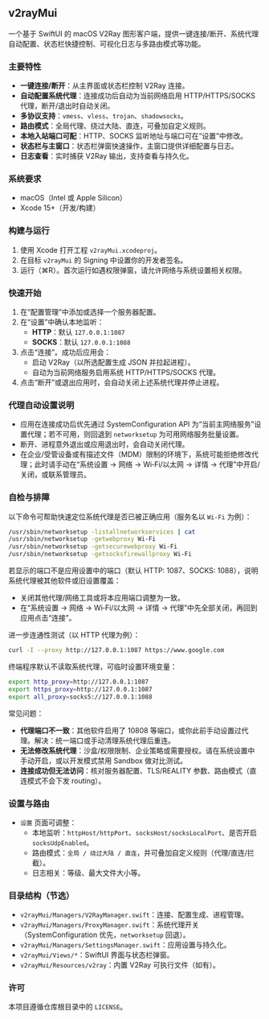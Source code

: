 ## v2rayMui

一个基于 SwiftUI 的 macOS V2Ray 图形客户端，提供一键连接/断开、系统代理自动配置、状态栏快捷控制、可视化日志与多路由模式等功能。

### 主要特性
- **一键连接/断开**：从主界面或状态栏控制 V2Ray 连接。
- **自动配置系统代理**：连接成功后自动为当前网络启用 HTTP/HTTPS/SOCKS 代理，断开/退出时自动关闭。
- **多协议支持**：`vmess`、`vless`、`trojan`、`shadowsocks`。
- **路由模式**：全局代理、绕过大陆、直连，可叠加自定义规则。
- **本地入站端口可配**：HTTP、SOCKS 监听地址与端口可在“设置”中修改。
- **状态栏与主窗口**：状态栏弹窗快速操作，主窗口提供详细配置与日志。
- **日志查看**：实时捕获 V2Ray 输出，支持查看与持久化。

### 系统要求
- macOS（Intel 或 Apple Silicon）
- Xcode 15+（开发/构建）

### 构建与运行
1. 使用 Xcode 打开工程 `v2rayMui.xcodeproj`。
2. 在目标 `v2rayMui` 的 Signing 中设置你的开发者签名。
3. 运行（⌘R）。首次运行如遇权限弹窗，请允许网络与系统设置相关权限。

### 快速开始
1. 在“配置管理”中添加或选择一个服务器配置。
2. 在“设置”中确认本地监听：
   - **HTTP**：默认 `127.0.0.1:1087`
   - **SOCKS**：默认 `127.0.0.1:1088`
3. 点击“连接”。成功后应用会：
   - 启动 V2Ray（以所选配置生成 JSON 并拉起进程）。
   - 自动为当前网络服务启用系统 HTTP/HTTPS/SOCKS 代理。
4. 点击“断开”或退出应用时，会自动关闭上述系统代理并停止进程。

### 代理自动设置说明
- 应用在连接成功后优先通过 SystemConfiguration API 为“当前主网络服务”设置代理；若不可用，则回退到 `networksetup` 为可用网络服务批量设置。
- 断开、进程意外退出或应用退出时，会自动关闭代理。
- 在企业/受管设备或有描述文件（MDM）限制的环境下，系统可能拒绝修改代理；此时请手动在“系统设置 → 网络 → Wi‑Fi/以太网 → 详情 → 代理”中开启/关闭，或联系管理员。

### 自检与排障
以下命令可帮助快速定位系统代理是否已被正确应用（服务名以 `Wi‑Fi` 为例）：

```bash
/usr/sbin/networksetup -listallnetworkservices | cat
/usr/sbin/networksetup -getwebproxy Wi-Fi
/usr/sbin/networksetup -getsecurewebproxy Wi-Fi
/usr/sbin/networksetup -getsocksfirewallproxy Wi-Fi
```

若显示的端口不是应用设置中的端口（默认 HTTP: 1087、SOCKS: 1088），说明系统代理被其他软件或旧设置覆盖：
- 关闭其他代理/网络工具或将本应用端口调整为一致。
- 在“系统设置 → 网络 → Wi‑Fi/以太网 → 详情 → 代理”中先全部关闭，再回到应用点击“连接”。

进一步连通性测试（以 HTTP 代理为例）：

```bash
curl -I --proxy http://127.0.0.1:1087 https://www.google.com
```

终端程序默认不读取系统代理，可临时设置环境变量：

```bash
export http_proxy=http://127.0.0.1:1087
export https_proxy=http://127.0.0.1:1087
export all_proxy=socks5://127.0.0.1:1088
```

常见问题：
- **代理端口不一致**：其他软件启用了 10808 等端口，或你此前手动设置过代理。解决：统一端口或手动清理系统代理后重连。
- **无法修改系统代理**：沙盒/权限限制、企业策略或需要授权。请在系统设置中手动开启，或以开发模式禁用 Sandbox 做对比测试。
- **连接成功但无法访问**：核对服务器配置、TLS/REALITY 参数、路由模式（直连模式不会下发 routing）。

### 设置与路由
- `设置` 页面可调整：
  - 本地监听：`httpHost/httpPort`、`socksHost/socksLocalPort`、是否开启 `socksUdpEnabled`。
  - 路由模式：`全局 / 绕过大陆 / 直连`，并可叠加自定义规则（代理/直连/拦截）。
  - 日志相关：等级、最大文件大小等。

### 目录结构（节选）
- `v2rayMui/Managers/V2RayManager.swift`：连接、配置生成、进程管理。
- `v2rayMui/Managers/ProxyManager.swift`：系统代理开关（SystemConfiguration 优先，`networksetup` 回退）。
- `v2rayMui/Managers/SettingsManager.swift`：应用设置与持久化。
- `v2rayMui/Views/*`：SwiftUI 界面与状态栏弹窗。
- `v2rayMui/Resources/v2ray`：内置 V2Ray 可执行文件（如有）。

### 许可
本项目遵循仓库根目录中的 `LICENSE`。
